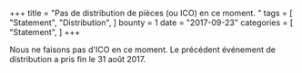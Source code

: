 +++
title = "Pas de distribution de pièces (ou ICO) en ce moment. "
tags = [
    "Statement",
    "Distribution",
]
bounty = 1
date = "2017-09-23"
categories = [
    "Statement",
]
+++

Nous ne faisons pas d'ICO en ce moment. 
Le précédent événement de distribution a pris fin le 31 août 2017.
